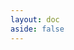 ```yaml
---
layout: doc
aside: false
---
```


<script setup>
import { defineClientComponent } from 'vitepress';
const BubblyButton = defineClientComponent(() => {
  return import('../support/component/button/BubblyButton.vue')
});
import BasicsAnimationButtons from '../support/component/button/BasicsAnimationButtons.vue';
import HoverContinueButton from '../support/component/button/HoverContinueButton.vue';
const HoverEffectsButtons = defineClientComponent(() => {
  return import('../support/component/button/HoverEffectsButtons.vue')
});
import RubberButton from '../support/component/button/RubberButton.vue';
import MenuButton from '../support/component/button/MenuButton.vue';
import CyberpunkButton from '../support/component/button/CyberpunkButton.vue';
</script>
<div class="component-box">
<CyberpunkButton class="component-item"/>
<MenuButton class="component-item"/>
<HoverContinueButton class="component-item" />
<BubblyButton class="component-item"/>
<RubberButton class="component-item"/>
<HoverEffectsButtons class="component-item"/>
</div>

<BasicsAnimationButtons />
